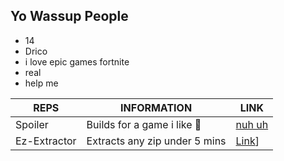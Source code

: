 ## Yo Wassup People

- 14
- Drico
- i love epic games fortnite
- real
- help me

| REPS | INFORMATION | LINK |
|------|-------------|------|
| Spoiler | Builds for a game i like 👀| [nuh uh](github.com/Drixxytec) |
| Ez-Extractor | Extracts any zip under 5 mins | [Link](https://github.com/Drixxytec/Ez-Extractor)]
